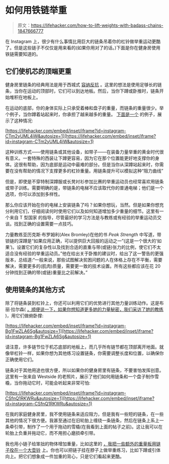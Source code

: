 # 如何用铁链举重

> 原文：<https://lifehacker.com/how-to-lift-weights-with-badass-chains-1847666777>

在 Instagram 上，很少有什么事情比用巨大的链条吊着你的杠铃做举重运动更酷了。但是这些链子不仅仅是用来看的(如果你用对了的话。)下面是你在健身房使用铁链需要知道的。



## 它们使机芯的顶端更重

健身房里链条的经典用法是用于西城式 [容纳反抗](https://www.westside-barbell.com/blogs/the-blog/wsbb-blog-the-importance-of-dynamic-training) 。这里的想法是使用足够长的链条，当你在运动的顶部时，它们可以到达地板。然后，当你下蹲或卧推时，链条开始堆积在地板上。

在运动的底部，你的身体实际上只承受着棒和盘子的重量，而链条的重量很少。举个例子，当你蹲着站起来时，你承担了越来越多的重量。 [下面是一个](https://www.instagram.com/p/CTm2yUML4iW/) 的例子，展示了这种情况:

 [https://lifehacker.com/embed/inset/iframe?id=instagram-CTm2yUML4iW&autosize=1](https://lifehacker.com/embed/inset/iframe?id=instagram-CTm2yUML4iW&autosize=1) 

这种训练方式——使用链条或其他设备，如带子——在装备力量举重的黄金时代很有意义。一套特殊的西装让下蹲更容易，因为它在那个位置能更好地支撑你的身体。这很有帮助，因为底部是运动中最难的部分。但是当你从深蹲站起来时，你需要在没有帮助的情况下支撑更多的杠铃重量。用链条提升可以模拟这种“阻力曲线”

但是，即使是不穿特制深蹲服或长凳衬衫参加比赛的举重运动员也经常喜欢用链条或带子训练。需要明确的是，带链条的电梯不应该取代你的普通电梯；他们是一个选项，你可以添加到多样性。

那么你应该开始在你的电梯上安装链条了吗？如果你想玩，当然。但是如果你想充分利用它们，仔细阅读何时使用它们以及如何知道增加多少重量的细节。这里有一个来自 T 型国家 的指导，尽管最好的学习方法是与教练或有经验的举重运动员交谈。找到正确的设置需要一点技巧。

力量教练亚历克斯·布罗姆利(Alex Bromley)在他的书 *Peak Strength* 中写道，带锁链的深蹲是“如果应用正确，可以提供巨大回报的运动之一”(这是一个很大的‘如果’)。设置它们的复杂性以及找到合适的直重与带(或链)张力的比例，使它们不太适合没有经验的举重运动员。”他在给出关于卧推的建议时，给出了这一警告的更强版本，总结道:“一般来说，那些试图解决贫困问题的人在体格上存在不平衡，需要解决，需要更多的(肌肉)质量，需要更一致的技术设置。所有这些都应该在花 20 分钟找到正确的带(或链)重量比之前解决。”

## 使用链条的其他方式

除了将链条装到杠铃上，你还可以利用它们的优势进行其他力量训练动作。这是布丽·拉尔森( [，顺便说一下，如果你想知道更多她的力量秘密，我们采访了她的教练](https://lifehacker.com/how-to-train-like-a-superhero-according-to-brie-larson-1833761316) )，用它们做俯卧撑:

 [https://lifehacker.com/embed/inset/iframe?id=instagram-Bg1FwZLA6Sg&autosize=1](https://lifehacker.com/embed/inset/iframe?id=instagram-Bg1FwZLA6Sg&autosize=1) 

请注意，许多链节位于机芯底部的地板上，而几乎所有链节都在顶部离开地面。就像举杠铃一样，如果你想为其他练习设置链条，你需要调整长度和位置，以确保你正确使用它们。

链条对于其他用途也很方便，所以如果你的健身房里有链条，不要害怕发挥创意。这里有一张来自 Westside 的老照片，展示了他们如何用链条和一个盘子制作雪橇，当你拖动它时，可能会听起来非常可怕:

 [https://lifehacker.com/embed/inset/iframe?id=instagram-CSfnQ1RKWRu&autosize=1](https://lifehacker.com/embed/inset/iframe?id=instagram-CSfnQ1RKWRu&autosize=1) 

在我的家庭健身房里，我不使用链条来适应阻力，但是我有一些短的链条，在一些其他的情况下很方便。我甚至通过在旧轮胎上缠绕一条链条，然后在链条上系上一条牵引带，制作了一个用于拖动的雪橇(在我看到上面的帖子之前)。这让我可以在轮胎上负重并拖动它，而不用担心磨损牵引带。

我也用小链子给笨拙的物体增加重量，比如这里的 [，我把一些额外的重量板用链子拴在一个大壶铃](https://www.instagram.com/p/CQ2Dsgkgn2k/) 上。你也可以把链子挂在脖子上做举重练习，比如下蹲或引体向上。把它们想象成一件加重的背心，只是它们看起来更酷。
